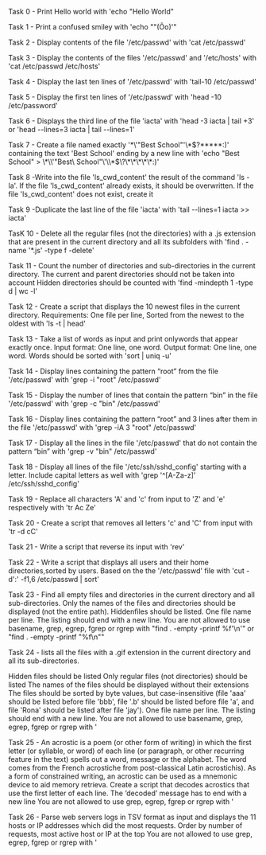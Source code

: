 Task 0 - Print Hello world with 'echo "Hello World" 

Task 1 - Print a confused smiley with 'echo "\"(Ôo)'"

Task 2 - Display contents of the file '/etc/passwd' with 'cat /etc/passwd'

Task 3 - Display the contents of the files '/etc/passwd' and '/etc/hosts' with 'cat /etc/passwd /etc/hosts'

Task 4 - Display the last ten lines of '/etc/passwd' with 'tail-10 /etc/passwd'

Task 5 - Display the first ten lines of '/etc/passwd' with 'head -10 /etc/password'

Task 6 - Displays the third line of the file 'iacta' with 'head -3 iacta | tail +3' or 'head --lines=3 iacta | tail --lines=1'

Task 7 - Create a file named exactly '\*\\'"Best School"\'\\*$\?\*\*\*\*\*:)' containing the text 'Best School' ending by a new line with 'echo "Best School" > \\\*\\\\\'\"Best\ School\"\\\'\\\\\*\$\\\?\\\*\\\*\\\*\\\*\\\*\:\)'

Task 8 -Write into the file 'ls_cwd_content' the result of the command 'ls -la'. If the file 'ls_cwd_content' already exists, it should be overwritten. If the file 'ls_cwd_content' does not exist, create it

Task 9 -Duplicate the last line of the file 'iacta' with 'tail --lines=1 iacta >> iacta'

TasK 10 - Delete all the regular files (not the directories) with a .js extension that are present in the current directory and all its subfolders with 'find . -name '*.js' -type f -delete'

Task 11 - Count the number of directories and sub-directories in the current directory.
The current and parent directories should not be taken into account
Hidden directories should be counted with 'find -mindepth 1 -type d | wc -l'

Task 12 - Create a script that displays the 10 newest files in the current directory. Requirements: One file per line, Sorted from the newest to the oldest with 'ls -t | head'

Task 13 - Take a list of words as input and print onlywords that appear exactly once. Input format: One line, one word. Output format: One line, one word. Words should be sorted with 'sort | uniq -u'

Task 14 - Display lines containing the pattern “root” from the file '/etc/passwd' with 'grep -i "root" /etc/passwd'

Task 15 - Display the number of lines that contain the pattern “bin” in the file '/etc/passwd' with 'grep -c "bin" /etc/passwd'

Task 16 - Display lines containing the pattern “root” and 3 lines after them in the file '/etc/passwd' with 'grep -iA 3 "root" /etc/passwd'

Task 17 - Display all the lines in the file '/etc/passwd' that do not contain the pattern “bin” with 'grep -v "bin" /etc/passwd'

Task 18 - Display all lines of the file '/etc/ssh/sshd_config' starting with a letter. Include capital letters as well with 'grep '^[A-Za-z]' /etc/ssh/sshd_config'

Task 19 - Replace all characters 'A' and 'c' from input to 'Z' and 'e' respectively with 'tr Ac Ze'

Task 20 - Create a script that removes all letters 'c' and 'C' from input with 'tr -d cC'

Task 21 - Write a script that reverse its input with 'rev'

Task 22 - Write a script that displays all users and their home directories,sorted by users. Based on the the '/etc/passwd' file with 'cut -d':' -f1,6 /etc/passwd | sort'

Task 23 - Find all empty files and directories in the current directory and all sub-directories.
Only the names of the files and directories should be displayed (not the entire path). Hiddenfiles should be listed. One file name per line. The listing should end with a new line. You are not allowed to use basename, grep, egrep, fgrep or rgrep with
"find . -empty -printf %f'\n'" or "find . -empty -printf "%f\n""

Task 24 -  lists all the files with a .gif extension in the current directory and all its sub-directories.

Hidden files should be listed
Only regular files (not directories) should be listed
The names of the files should be displayed without their extensions
The files should be sorted by byte values, but case-insensitive (file 'aaa' should be listed before file 'bbb', file '.b' should be listed before file 'a', and file 'Rona' should be listed after file 'jay').
One file name per line. 
The listing should end with a new line.
You are not allowed to use basename, grep, egrep, fgrep or rgrep 
with '

Task 25 - An acrostic is a poem (or other form of writing) in which the first letter (or syllable, or word) of each line (or paragraph, or other recurring feature in the text) spells out a word, message or the alphabet. The word comes from the French acrostiche from post-classical Latin acrostichis). As a form of constrained writing, an acrostic can be used as a mnemonic device to aid memory retrieva.
Create a script that decodes acrostics that use the first letter of each line.
The ‘decoded’ message has to end with a new line
You are not allowed to use grep, egrep, fgrep or rgrep
with '

Task 26 - Parse web servers logs in TSV format as input and displays the 11 hosts or IP addresses which did the most requests.
Order by number of requests, most active host or IP at the top
You are not allowed to use grep, egrep, fgrep or rgrep
with '
